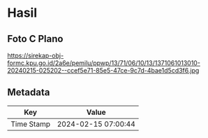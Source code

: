 # Hasil

## Foto C Plano

https://sirekap-obj-formc.kpu.go.id/2a6e/pemilu/ppwp/13/71/06/10/13/1371061013010-20240215-025202--ccef5e71-85e5-47ce-9c7d-4bae1d5cd3f6.jpg


## Metadata

| Key        | Value               |
| ---------- | ------------------- |
| Time Stamp | 2024-02-15 07:00:44 |



